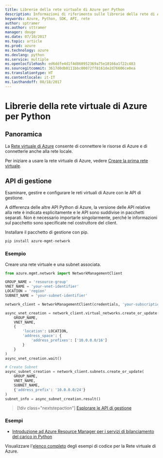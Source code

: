 ```yaml
---
title: Librerie della rete virtuale di Azure per Python
description: Informazioni di riferimento sulle librerie della rete di Azure per Python
keywords: Azure, Python, SDK, API, rete
author: sptramer
ms.author: sttramer
manager: douge
ms.date: 07/10/2017
ms.topic: article
ms.prod: azure
ms.technology: azure
ms.devlang: python
ms.service: multiple
ms.openlocfilehash: ed6ddfe4d1f4d860952369a75e10166a1f22c483
ms.sourcegitcommit: 3617d0db0111bbc00072ff8161de2d76606ce0ea
ms.translationtype: HT
ms.contentlocale: it-IT
ms.lasthandoff: 08/18/2017
---
```

# <a name="azure-network-libraries-for-python"></a>Librerie della rete virtuale di Azure per Python

## <a name="overview"></a>Panoramica

La [Rete virtuale di Azure](/azure/virtual-network/virtual-networks-overview) consente di connettere le risorse di Azure e di connetterle anche alla rete locale.

Per iniziare a usare la rete virtuale di Azure, vedere [Creare la prima rete virtuale](/azure/virtual-network/virtual-network-get-started-vnet-subnet).

## <a name="management-apis"></a>API di gestione

Esaminare, gestire e configurare le reti virtuali di Azure con le API di gestione.

A differenza delle altre API Python di Azure, la versione delle API relative alla rete è indicata esplicitamente e le API sono suddivise in pacchetti separati. Non è necessario importarle singolarmente, perché le informazioni sul pacchetto sono specificate nel costruttore del client.

Installare il pacchetto di gestione con pip.

```bash
pip install azure-mgmt-network
```

### <a name="example"></a>Esempio

Creare una rete virtuale e una subnet associata.

```python
from azure.mgmt.network import NetworkManagementClient

GROUP_NAME = 'resource-group'
VNET_NAME = 'your-vnet-identifier'
LOCATION = 'region'
SUBNET_NAME = 'your-subnet-identifier'

network_client = NetworkManagementClient(credentials, 'your-subscription-id')

async_vnet_creation = network_client.virtual_networks.create_or_update(
    GROUP_NAME,
    VNET_NAME,
    {
        'location': LOCATION,
        'address_space': {
            'address_prefixes': ['10.0.0.0/16']
        }
    }
)
async_vnet_creation.wait()

# Create Subnet
async_subnet_creation = network_client.subnets.create_or_update(
    GROUP_NAME,
    VNET_NAME,
    SUBNET_NAME,
    {'address_prefix': '10.0.0.0/24'}
)
subnet_info = async_subnet_creation.result()
```

> [!div class="nextstepaction"]
> [Esplorare le API di gestione](/python/api/overview/azure/network/managementlibrary)

### <a name="samples"></a>Esempi

* [Introduzione ad Azure Resource Manager per i servizi di bilanciamento del carico in Python][1]

Visualizzare l'[elenco completo](https://azure.microsoft.com/en-us/resources/samples/?platform=python&term=virtual%20network) degli esempi di codice per la Rete virtuale di Azure.

[1]: [https://azure.microsoft.com/en-us/resources/samples/network-python-manage-loadbalancer/]
